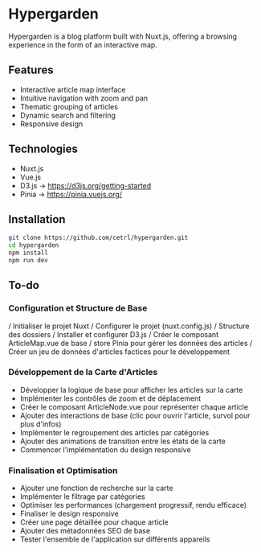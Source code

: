 # Hypergarden

Hypergarden is a blog platform built with Nuxt.js, offering a browsing experience in the form of an interactive map.

## Features

- Interactive article map interface
- Intuitive navigation with zoom and pan
- Thematic grouping of articles
- Dynamic search and filtering
- Responsive design

## Technologies

- Nuxt.js
- Vue.js
- D3.js -> https://d3js.org/getting-started
- Pinia -> https://pinia.vuejs.org/

## Installation

```bash
git clone https://github.com/cetrl/hypergarden.git
cd hypergarden
npm install
npm run dev
```
## To-do
### Configuration et Structure de Base

/ Initialiser le projet Nuxt
/ Configurer le projet (nuxt.config.js)
/ Structure des dossiers
/ Installer et configurer D3.js
/ Créer le composant ArticleMap.vue de base
/ store Pinia pour gérer les données des articles
/ Créer un jeu de données d'articles factices pour le développement

### Développement de la Carte d'Articles

- Développer la logique de base pour afficher les articles sur la carte
- Implémenter les contrôles de zoom et de déplacement
- Créer le composant ArticleNode.vue pour représenter chaque article
- Ajouter des interactions de base (clic pour ouvrir l'article, survol pour plus d'infos)
- Implémenter le regroupement des articles par catégories
- Ajouter des animations de transition entre les états de la carte
- Commencer l'implémentation du design responsive

### Finalisation et Optimisation

- Ajouter une fonction de recherche sur la carte
- Implémenter le filtrage par catégories
- Optimiser les performances (chargement progressif, rendu efficace)
- Finaliser le design responsive
- Créer une page détaillée pour chaque article
- Ajouter des métadonnées SEO de base
- Tester l'ensemble de l'application sur différents appareils